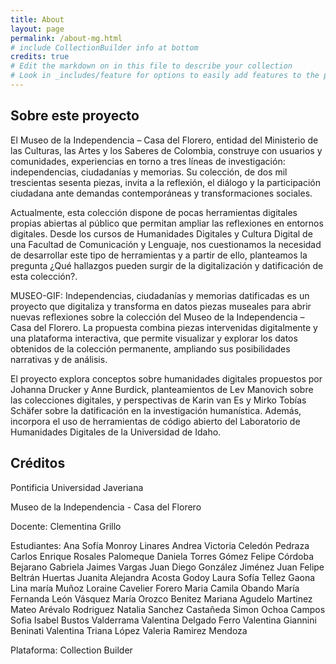 ```yaml
---
title: About
layout: page
permalink: /about-mg.html
# include CollectionBuilder info at bottom
credits: true
# Edit the markdown on in this file to describe your collection
# Look in _includes/feature for options to easily add features to the page
---
```


## Sobre este proyecto
El Museo de la Independencia – Casa del Florero, entidad del Ministerio de las Culturas, las Artes y los Saberes de Colombia, construye con usuarios y comunidades, experiencias en torno a tres líneas de investigación: independencias, ciudadanías y memorias. Su colección, de dos mil trescientas sesenta piezas, invita a la reflexión, el diálogo y la participación ciudadana ante demandas contemporáneas y transformaciones sociales. 

Actualmente, esta colección dispone de pocas herramientas digitales propias abiertas al público que permitan ampliar las reflexiones en entornos digitales. Desde los cursos de Humanidades Digitales y Cultura Digital de una Facultad de Comunicación y Lenguaje, nos cuestionamos la necesidad de desarrollar este tipo de herramientas y a partir de ello, planteamos la pregunta ¿Qué hallazgos pueden surgir de la digitalización y datificación de esta colección?. 

MUSEO-GIF: Independencias, ciudadanías y memorias datificadas es un proyecto que digitaliza y transforma en datos piezas museales para abrir nuevas reflexiones sobre la colección del Museo de la Independencia – Casa del Florero. La propuesta combina piezas intervenidas digitalmente y una plataforma interactiva, que permite visualizar y explorar los datos obtenidos de la colección permanente, ampliando sus posibilidades narrativas y de análisis.

El proyecto explora conceptos sobre humanidades digitales propuestos por Johanna Drucker y Anne Burdick, planteamientos de Lev Manovich sobre las colecciones digitales, y perspectivas de Karin van Es y Mirko Tobías Schäfer sobre la datificación en la investigación humanística. Además, incorpora el uso de herramientas de código abierto del Laboratorio de Humanidades Digitales de la Universidad de Idaho. 

## Créditos

Pontificia Universidad Javeriana

Museo de la Independencia - Casa del Florero

Docente: 
Clementina Grillo

Estudiantes: 
Ana Sofía Monroy Linares
Andrea Victoria Celedón Pedraza
Carlos Enrique Rosales Palomeque
Daniela Torres Gómez
Felipe Córdoba Bejarano
Gabriela Jaimes Vargas
Juan Diego González Jiménez
Juan Felipe Beltrán Huertas
Juanita Alejandra Acosta Godoy
Laura Sofía Tellez Gaona
Lina maría Muñoz
Loraine Cavelier Forero
Maria Camila Obando
María Fernanda León Vásquez
María Orozco Benitez
Mariana Agudelo Martinez
Mateo Arévalo Rodriguez
Natalia Sanchez Castañeda
Simon Ochoa Campos
Sofia Isabel Bustos Valderrama
Valentina Delgado Ferro
Valentina Giannini Beninati
Valentina Triana López
Valeria Ramirez Mendoza

Plataforma:
Collection Builder 

